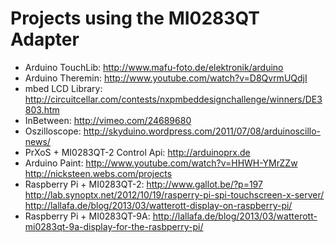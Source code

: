 # Projects using the MI0283QT Adapter

 * Arduino TouchLib: <http://www.mafu-foto.de/elektronik/arduino>
 * Arduino Theremin: <http://www.youtube.com/watch?v=D8QvrmUQdjI>
 * mbed LCD Library: <http://circuitcellar.com/contests/nxpmbeddesignchallenge/winners/DE3803.htm>
 * InBetween: <http://vimeo.com/24689680>
 * Oszilloscope: <http://skyduino.wordpress.com/2011/07/08/arduinoscillo-news/>
 * PrXoS + MI0283QT-2 Control Api: <http://arduinoprx.de>
 * Arduino Paint: <http://www.youtube.com/watch?v=HHWH-YMrZZw> <http://nicksteen.webs.com/projects>
 * Raspberry Pi + MI0283QT-2: <http://www.gallot.be/?p=197> <http://lab.synoptx.net/2012/10/19/rasperry-pi-spi-touchscreen-x-server/> <http://lallafa.de/blog/2013/03/watterott-display-on-raspberry-pi/>
 * Raspberry Pi + MI0283QT-9A: <http://lallafa.de/blog/2013/03/watterott-mi0283qt-9a-display-for-the-rasbperry-pi/>